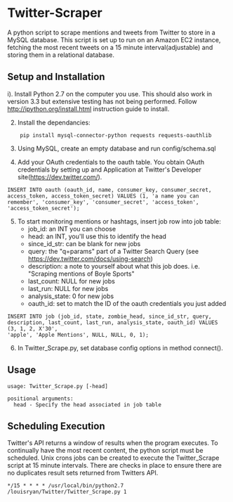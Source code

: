 Twitter-Scraper
==============
A python script to scrape mentions and tweets from Twitter to store in a MySQL database. This script is set up to run on an Amazon EC2 instance, fetching the most recent tweets on a 15 minute interval(adjustable) and storing them in a relational database.


Setup and Installation
----------------------

i). Install Python 2.7 on the computer you use. This should also work in version 3.3 but extensive testing has not being performed. Follow http://ipython.org/install.html instruction guide to install. 

2. Install the dependancies:
```
	pip install mysql-connector-python requests requests-oauthlib
```

3. Using MySQL, create an empty database and run config/schema.sql

4. Add your OAuth credentials to the oauth table. You obtain OAuth credentials by setting up and Application at Twitter's Developer site(https://dev.twitter.com/).

```
INSERT INTO oauth (oauth_id, name, consumer_key, consumer_secret, access_token, access_token_secret) VALUES (1, 'a name you can remember', 'consumer_key', 'consumer_secret', 'access_token', 'access_token_secret');
```

5. To start monitoring mentions or hashtags, insert job row into job table:
	* job_id: an INT you can choose
	* head: an INT, you'll use this to identify the head
	* since_id_str: can be blank for new jobs
	* query: the "q=params" part of a Twitter Search Query (see https://dev.twitter.com/docs/using-search)
	* description: a note to yourself about what this job does. i.e. "Scraping mentions of Boyle Sports"
	* last_count: NULL for new jobs
	* last_run: NULL for new jobs
	* analysis_state: 0 for new jobs
	* oauth_id: set to match the ID of the oauth credentials you just added 

```
INSERT INTO job (job_id, state, zombie_head, since_id_str, query, description, last_count, last_run, analysis_state, oauth_id) VALUES (3, 1, 2, X'30', 
'apple', 'Apple Mentions', NULL, NULL, 0, 1);
```

6. In Twitter_Scrape.py, set database config options in method connect(). 

Usage
------
```
usage: Twitter_Scrape.py [-head]

positional arguments:
  head - Specify the head associated in job table
```

Scheduling Execution
------

Twitter's API returns a window of results when the program executes. To continually have the most recent content, the python script must be scheduled. Unix crons jobs can be created to execute the Twitter_Scrape script at 15 minute intervals. There are checks in place to ensure there are no duplicates result sets returned from Twitters API. 

```
*/15 * * * * /usr/local/bin/python2.7 /louisryan/Twitter/Twitter_Scrape.py 1 
```